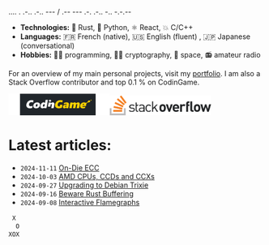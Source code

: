 .... . .-.. .-.. --- / .-- --- .-. .-.. -.. -.-.--

- **Technologies:** 🦀 Rust, 🐍 Python, ⚛ React, 💥 C/C++
- **Languages:** 🇫🇷 French (native), 🇺🇸 English (fluent) , 🇯🇵 Japanese (conversational)
- **Hobbies:** 👨‍💻 programming, 🕵🏻 cryptography, 🚀 space, 📻 amateur radio

For an overview of my main personal projects, visit my [portfolio](https://qsantos.fr/portfolio/).
I am also a Stack Overflow contributor and top 0.1 % on CodinGame.

<a href="https://www.codingame.com/profile/9f252c61454ad1a933ee71419c83cfff3871021"><!--
    --><img src="CodinGame_Logo.svg" alt="CodinGame logo" width="200" /><!--
--></a><!--
--><a href="https://stackoverflow.com/users/4457767/qsantos"><!--
    --><img src="Stack_Overflow_logo.svg" alt="Stack Overflow logo" width="200" /><!--
--></a>

# Latest articles:

- `2024-11-11` [On-Die ECC](https://qsantos.fr/2024/11/11/on-die-ecc/)
- `2024-10-03` [AMD CPUs, CCDs and CCXs](https://qsantos.fr/2024/10/03/amd-cpus-ccds-and-ccxs/)
- `2024-09-27` [Upgrading to Debian Trixie](https://qsantos.fr/2024/09/27/upgrading-to-debian-trixie/)
- `2024-09-16` [Beware Rust Buffering](https://qsantos.fr/2024/09/16/beware-rust-buffering/)
- `2024-09-08` [Interactive Flamegraphs](https://qsantos.fr/2024/09/08/interactive-flamegraphs/)

```
 X
  O
XOX
```
